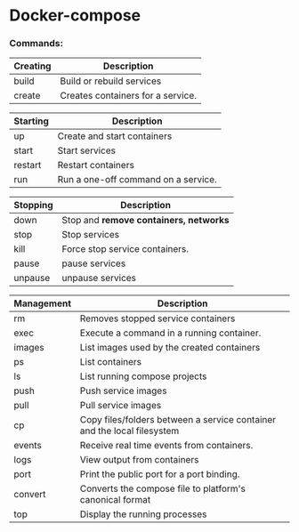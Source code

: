 # Docker-compose

### Commands:

| Creating | Description                       |
| -------- | --------------------------------- |
| build    | Build or rebuild services         |
| create   | Creates containers for a service. |

| Starting | Description                         |
| -------- | ----------------------------------- |
| up       | Create and start containers         |
| start    | Start services                      |
| restart  | Restart containers                  |
| run      | Run a one-off command on a service. |

| Stopping | Description                              |
| -------- | ---------------------------------------- |
| down     | Stop and **remove containers, networks** |
| stop     | Stop services                            |
| kill     | Force stop service containers.           |
| pause    | pause services                           |
| unpause  | unpause services                         |

| Management | Description                                                             |
| ---------- | ----------------------------------------------------------------------- |
| rm         | Removes stopped service containers                                      |
| exec       | Execute a command in a running container.                               |
| images     | List images used by the created containers                              |
| ps         | List containers                                                         |
| ls         | List running compose projects                                           |
| push       | Push service images                                                     |
| pull       | Pull service images                                                     |
| cp         | Copy files/folders between a service container and the local filesystem |
| events     | Receive real time events from containers.                               |
| logs       | View output from containers                                             |
| port       | Print the public port for a port binding.                               |
| convert    | Converts the compose file to platform's canonical format                |
| top        | Display the running processes                                           |
